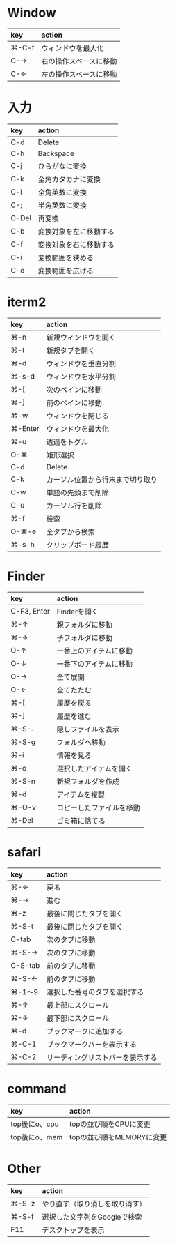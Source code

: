 #  Window
| key   | action                 |
|:------|:-----------------------|
| ⌘-C-f | ウィンドウを最大化     |
| C-→  | 右の操作スペースに移動 |
| C-←  | 左の操作スペースに移動 |

# 入力
| key   | action                 |
|:------|:-----------------------|
| C-d   | Delete                 |
| C-h   | Backspace              |
| C-j   | ひらがなに変換         |
| C-k   | 全角カタカナに変換     |
| C-l   | 全角英数に変換         |
| C-;   | 半角英数に変換         |
| C-Del | 再変換                 |
| C-b   | 変換対象を左に移動する |
| C-f   | 変換対象を右に移動する |
| C-i   | 変換範囲を狭める       |
| C-o   | 変換範囲を広げる       |

# iterm2
| key     | action                           |
|:--------|:---------------------------------|
| ⌘-n     | 新規ウィンドウを開く             |
| ⌘-t     | 新規タブを開く                   |
| ⌘-d     | ウィンドウを垂直分割             |
| ⌘-s-d   | ウィンドウを水平分割             |
| ⌘-[     | 次のペインに移動                 |
| ⌘-]     | 前のペインに移動                 |
| ⌘-w     | ウィンドウを閉じる               |
| ⌘-Enter | ウィンドウを最大化               |
| ⌘-u     | 透過をトグル                     |
| O-⌘     | 矩形選択                         |
| C-d     | Delete                           |
| C-k     | カーソル位置から行末まで切り取り |
| C-w     | 単語の先頭まで削除               |
| C-u     | カーソル行を削除                 |
| ⌘-f     | 検索                             |
| O-⌘-e   | 全タブから検索                   |
| ⌘-s-h   | クリップボード履歴               |

#  Finder
| key         | action                   |
|:------------|:-------------------------|
| C-F3, Enter | Finderを開く             |
| ⌘-↑        | 親フォルダに移動         |
| ⌘-↓        | 子フォルダに移動         |
| O-↑        | 一番上のアイテムに移動   |
| O-↓        | 一番下のアイテムに移動   |
| O-→        | 全て展開                 |
| O-←        | 全てたたむ               |
| ⌘-[         | 履歴を戻る               |
| ⌘-]         | 履歴を進む               |
| ⌘-S-.       | 隠しファイルを表示       |
| ⌘-S-g       | フォルダへ移動           |
| ⌘-i         | 情報を見る               |
| ⌘-o         | 選択したアイテムを開く   |
| ⌘-S-n       | 新規フォルダを作成       |
| ⌘-d         | アイテムを複製           |
| ⌘-O-v       | コピーしたファイルを移動 |
| ⌘-Del       | ゴミ箱に捨てる           |

# safari
| key     | action                           |
|:--------|:---------------------------------|
| ⌘-←    | 戻る                             |
| ⌘-→    | 進む                             |
| ⌘-z     | 最後に閉じたタブを開く           |
| ⌘-S-t   | 最後に閉じたタブを開く           |
| C-tab   | 次のタブに移動                   |
| ⌘-S-→  | 次のタブに移動                   |
| C-S-tab | 前のタブに移動                   |
| ⌘-S-←  | 前のタブに移動                   |
| ⌘-1〜9  | 選択した番号のタブを選択する     |
| ⌘-↑    | 最上部にスクロール               |
| ⌘-↓    | 最下部にスクロール               |
| ⌘-d     | ブックマークに追加する           |
| ⌘-C-1   | ブックマークバーを表示する       |
| ⌘-C-2   | リーディングリストバーを表示する |

# command
| key           | action                    |
|:--------------|:--------------------------|
| top後にo、cpu | topの並び順をCPUに変更    |
| top後にo、mem | topの並び順をMEMORYに変更 |

#  Other
| key   | action                         |
|:------|:-------------------------------|
| ⌘-S-z | やり直す（取り消しを取り消す） |
| ⌘-S-f | 選択した文字列をGoogleで検索   |
| F11   | デスクトップを表示             |
